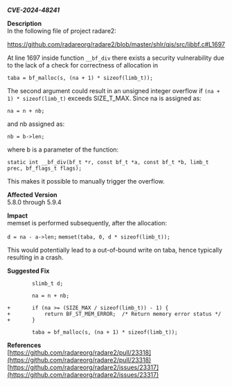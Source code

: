 ***CVE-2024-48241***

**Description** \
In the following file of project radare2:

https://github.com/radareorg/radare2/blob/master/shlr/qjs/src/libbf.c#L1697

At line 1697 inside function `__bf_div` there exists a security vulnerability due to the lack of a check for correctness of allocation in 

`taba = bf_malloc(s, (na + 1) * sizeof(limb_t));`

The second argument could result in an unsigned integer overflow if `(na + 1) * sizeof(limb_t)` exceeds SIZE_T_MAX. Since na is assigned as:

`na = n + nb;`

and nb assigned as: 

`nb = b->len;`

where b is a parameter of the function:

`static int __bf_div(bf_t *r, const bf_t *a, const bf_t *b, limb_t prec,
                    bf_flags_t flags);`

This makes it possible to manually trigger the overflow. 

**Affected Version** \
5.8.0 through 5.9.4

**Impact** \
memset is performed subsequently, after the allocation:

`d = na - a->len;`
`memset(taba, 0, d * sizeof(limb_t));`

This would potentially lead to a out-of-bound write on taba, hence typically resulting in a crash.

**Suggested Fix**
```        limb_t *taba, na;
        slimb_t d;

        na = n + nb;

+       if (na >= (SIZE_MAX / sizeof(limb_t)) - 1) {
+           return BF_ST_MEM_ERROR;  /* Return memory error status */
+       }

        taba = bf_malloc(s, (na + 1) * sizeof(limb_t));
```

**References** \
[https://github.com/radareorg/radare2/pull/23318](https://github.com/radareorg/radare2/pull/23318) \
[https://github.com/radareorg/radare2/issues/23317](https://github.com/radareorg/radare2/issues/23317)
